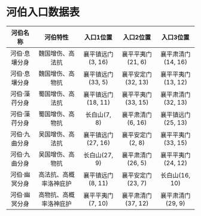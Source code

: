 # 河伯入口数据表

| 河伯名称 | 河伯特性 | 入口1位置 | 入口2位置 | 入口3位置 |
| :----: | :----: | :----: | :----: | :----: |
| 河伯·息壤分身 | 魏国增伤、高法抗 | 襄平镇远门(3, 16) | 襄平平夷门(21, 6) | 襄平肃清门(14, 16) |
| 河伯·息壤分身 | 魏国增伤、高物抗 | 襄平镇远门(33, 5) | 襄平安定门(32, 13) | 襄平平夷门(13, 12) |
| 河伯·藻荇分身 | 蜀国增伤、高法抗 | 襄平镇远门(18, 11) | 襄平平夷门(33, 15) | 襄平肃清门(32, 13) |
| 河伯·藻荇分身 | 蜀国增伤、高物抗 | 长白山(7, 8) | 襄平肃清门(6, 16) | 襄平镇远门(25, 13) |
| 河伯·九曲分身 | 吴国增伤、高法抗 | 襄平镇远门(27, 16) | 襄平安定门(2, 8) | 襄平平夷门(33, 15) |
| 河伯·九曲分身 | 吴国增伤、高物抗 | 长白山(27, 9) | 襄平肃清门(26, 5) | 襄平平夷门(24, 12) |
| 河伯·幽冥分身 | 高法抗、高概率洛神庇护 | 襄平镇远门(8, 11) | 襄平安定门(23, 7) | 长白山(16, 10) |
| 河伯·幽冥分身 | 高物抗、高概率洛神庇护 | 襄平平夷门(7, 10) | 襄平肃清门(37, 12) | 襄平肃清门(29, 9) |
